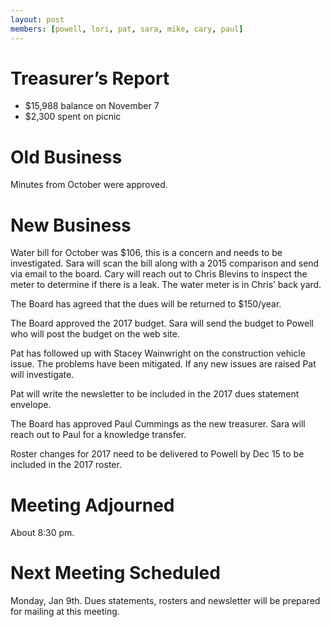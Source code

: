 ```yaml
---
layout: post
members: [powell, lori, pat, sara, mike, cary, paul]
---
```

# Treasurer’s Report
* $15,988 balance on November 7
* $2,300 spent on picnic

# Old Business
Minutes from October were approved.


# New Business

Water bill for October was $106, this is a concern and needs to be investigated.
Sara will scan the bill along with a 2015 comparison and send via email to the board.
Cary will reach out to Chris Blevins to inspect the meter to determine if there is a leak.
The water meter is in Chris’ back yard.


The Board has agreed that the dues will be returned to $150/year.


The Board approved the 2017 budget.
Sara will send the budget to Powell who will post the budget on the web site.


Pat has followed up with Stacey Wainwright on the construction vehicle issue.
The problems have been mitigated.
If any new issues are raised Pat will investigate.


Pat will write the newsletter to be included in the 2017 dues statement envelope.


The Board has approved Paul Cummings as the new treasurer.
Sara will reach out to Paul for a knowledge transfer.


Roster changes for 2017 need to be delivered to Powell by Dec 15 to be included in the 2017 roster.

# Meeting Adjourned
About 8:30 pm.

# Next Meeting Scheduled
Monday, Jan 9th.  Dues statements, rosters and newsletter will be prepared for mailing at this meeting.
